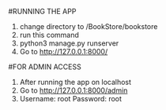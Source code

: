 #RUNNING THE APP
1. change directory to /BookStore/bookstore
2. run this command
3. python3 manage.py runserver
4. Go to http://127.0.0.1:8000/

#FOR ADMIN ACCESS
1. After running the app on localhost
2. Go to http://127.0.0.1:8000/admin
3. Username: root Password: root